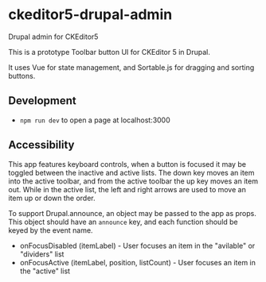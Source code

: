 # ckeditor5-drupal-admin
Drupal admin for CKEditor5

This is a prototype Toolbar button UI for CKEditor 5 in Drupal.

It uses Vue for state management, and Sortable.js for dragging and sorting buttons.

## Development

* `npm run dev` to open a page at localhost:3000

## Accessibility

This app features keyboard controls, when a button is focused it may be toggled between the inactive and active lists.
The down key moves an item into the active toolbar, and from the active toolbar the up key moves an item out.
While in the active list, the left and right arrows are used to move an item up or down the order.

To support Drupal.announce, an object may be passed to the app as props. This object should have an `announce` key,
and each function should be keyed by the event name.

* onFocusDisabled (itemLabel) - User focuses an item in the "avilable" or "dividers" list
* onFocusActive (itemLabel, position, listCount) - User focuses an item in the "active" list